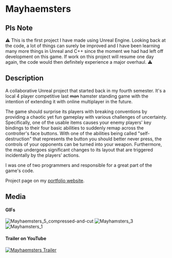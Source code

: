 # Mayhaemsters

## Pls Note

:warning: This is the first project I have made using Unreal Engine. Looking back at the code, a lot of things can surely be improved and I have been learning many more things in Unreal and C++ since the moment we had had left off development on this game. If work on this project will resume one day again, the code would then definitely experience a major overhaul. :warning:

## Description

A collaborative Unreal project that started back in my fourth semester. It's a local 4 player competitive last <s>man</s> hamster standing game with the intention of extending it with online multiplayer in the future. 

The game should surprise its players with breaking conventions by providing a chaotic yet fun gameplay with various challenges of uncertainty. Specifically, one of the usable items causes your enemy players' key bindings to their four basic abilities to suddenly remap across the controller's face buttons. With one of the abilities being called "self-destruction" that represents the button you should better never press, the controls of your opponents can be turned into your weapon. Furthermore, the map undergoes significant changes to its layout that are triggered incidentally by the players’ actions.

I was one of two programmers and responsible for a great part of the game's code. 

Project page on my <a href="https://michael-gebhart.com/projects/Mayhaemsters.html">portfolio website</a>.

## Media 

#### GIFs
![Mayhaemsters_5_compressed-and-cut](https://user-images.githubusercontent.com/45672199/200559339-07e8290e-be8f-43a4-b665-39fbb72bdb70.gif)
![Mayhamsters_3](https://user-images.githubusercontent.com/45672199/200555313-f4361f01-30bf-4e5b-9035-9b62398573c7.gif)
![Mayhamsters_1](https://user-images.githubusercontent.com/45672199/200555300-69893c44-0f8b-452d-8c5b-0a34ae3678e0.gif)


#### Trailer on YouTube

[![Mayhaemsters Trailer](http://img.youtube.com/vi/kcvsO3s0WYQ/0.jpg)](http://www.youtube.com/watch?v=kcvsO3s0WYQ "YouTube:  Mayhaemsters - Survive The Mayhem! Trailer")

<!--
![grafik](https://user-images.githubusercontent.com/45672199/198703671-f08745b7-d686-451b-886c-665cd14d54a0.png)*/ -->
